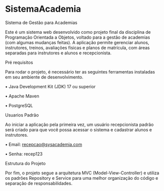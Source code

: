 # SistemaAcademia
Sistema de Gestão para Academias

Este é um sistema web desenvolvido como projeto final da disciplina de Programação Orientada a Objetos, voltado para a gestão de academias (com algumas mudanças feitas).
A aplicação permite gerenciar alunos, instrutores, treinos, avaliações físicas e planos de matrícula, com áreas separadas para instrutores e alunos e recepcionista.

Pré requisitos

Para rodar o projeto, é necessário ter as seguintes ferramentas instaladas em seu ambiente de desenvolvimento.

• Java Development Kit (JDK) 17 ou superior

• Apache Maven

• PostgreSQL

Usuarios Padrão

Ao iniciar a aplicação pela primeira vez, um usuário recepcionista padrão será criado para que você possa acessar o sistema e cadastrar alunos e instrutores.

• Email: recepcao@sysacademia.com

• Senha: recep123

Estrutura do Projeto

Por fim, o projeto segue a arquitetura MVC (Model-View-Controller) e utiliza os padrôes Repository e Service para uma melhor organização do código e separação de responsabilidades.
